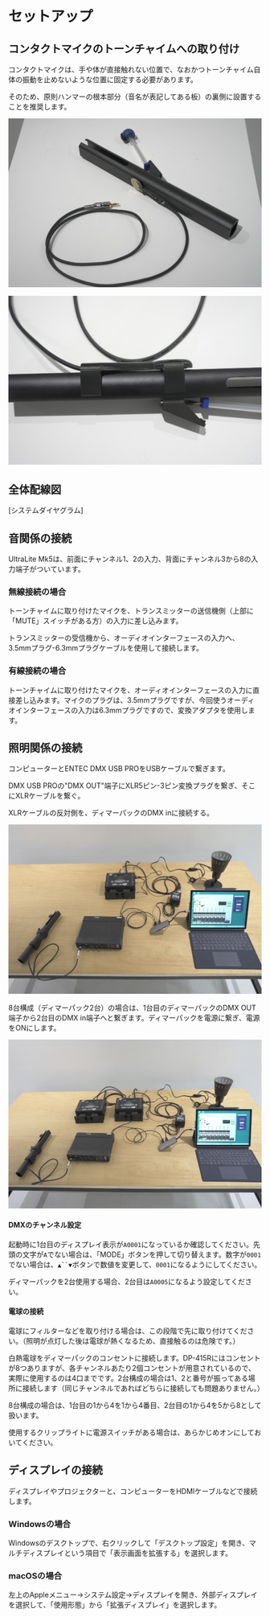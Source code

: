 # セットアップ

## コンタクトマイクのトーンチャイムへの取り付け

コンタクトマイクは、手や体が直接触れない位置で、なおかつトーンチャイム自体の振動を止めないような位置に固定する必要があります。

そのため、原則ハンマーの根本部分（音名が表記してある板）の裏側に設置することを推奨します。

![コンタクトマイクの取り付け位置の説明画像。トーンチャイムのハンマー根本部の裏側に取り付ける。](./img/attach_position_direct.JPG)

![3Dプリントカバー付きのコンタクトマイクの取り付け位置の説明画像。トーンチャイムのハンマー根本部の裏側に取り付ける。](./img/attach_position_cover.JPG)

## 全体配線図

[システムダイヤグラム]

## 音関係の接続

UltraLite Mk5は、前面にチャンネル1、2の入力、背面にチャンネル3から8の入力端子がついています。

### 無線接続の場合

トーンチャイムに取り付けたマイクを、トランスミッターの送信機側（上部に「MUTE」スイッチがある方）の入力に差し込みます。

トランスミッターの受信機から、オーディオインターフェースの入力へ、3.5mmプラグ-6.3mmプラグケーブルを使用して接続します。

### 有線接続の場合

トーンチャイムに取り付けたマイクを、オーディオインターフェースの入力に直接差し込みます。マイクのプラグは、3.5mmプラグですが、今回使うオーディオインターフェースの入力は6.3mmプラグですので、変換アダプタを使用します。


## 照明関係の接続


コンピューターとENTEC DMX USB PROをUSBケーブルで繋ぎます。


DMX USB PROの"DMX OUT"端子にXLR5ピン-3ピン変換プラグを繋ぎ、そこにXLRケーブルを繋ぐ。


XLRケーブルの反対側を、ディマーパックのDMX inに接続する。

![](./img/light_setup_1.JPG)

8台構成（ディマーパック2台）の場合は、1台目のディマーパックのDMX OUT端子から2台目のDMX in端子へと繋ぎます。ディマーパックを電源に繋ぎ、電源をONにします。

![](./img/light_setup_2.JPG)

#### DMXのチャンネル設定

起動時に1台目のディスプレイ表示が`A0001`になっているか確認してください。先頭の文字が`A`でない場合は、「MODE」ボタンを押して切り替えます。数字が`0001`でない場合は、`▲``▼`ボタンで数値を変更して、`0001`になるようにしてください。

ディマーパックを2台使用する場合、2台目は`A0005`になるよう設定してください。

#### 電球の接続

電球にフィルターなどを取り付ける場合は、この段階で先に取り付けてください。（照明が点灯した後は電球が熱くなるため、直接触るのは危険です。）

白熱電球をディマーパックのコンセントに接続します。DP-415Rにはコンセントが8つありますが、各チャンネルあたり2個コンセントが用意されているので、実際に使用するのは4口までです。2台構成の場合は1、2と番号が振ってある場所に接続します（同じチャンネルであればどちらに接続しても問題ありません。）

8台構成の場合は、1台目の1から4を1から4番目、2台目の1から4を5から8として扱います。

使用するクリップライトに電源スイッチがある場合は、あらかじめオンにしておいてください。

## ディスプレイの接続

ディスプレイやプロジェクターと、コンピューターをHDMIケーブルなどで接続します。

### Windowsの場合

Windowsのデスクトップで、右クリックして「デスクトップ設定」を開き、マルチディスプレイという項目で「表示画面を拡張する」を選択します。

### macOSの場合

左上のAppleメニュー→システム設定→ディスプレイを開き、外部ディスプレイを選択して、「使用形態」から「拡張ディスプレイ」を選択します。